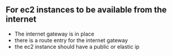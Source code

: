 ## For ec2 instances to be available from the internet

- The internet gateway is in place
- there is a route entry for the internet gateway
- the ec2 instance should have a public or elastic ip
